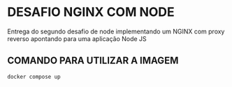 # DESAFIO NGINX COM NODE

Entrega do segundo desafio de node implementando um NGINX com proxy reverso apontando para uma aplicação Node JS

## COMANDO PARA UTILIZAR A IMAGEM

`docker compose up`